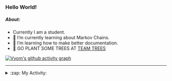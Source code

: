 ### Hello World!

##### About:
- Currently I am a student.
- 🌱 I’m currently learning about Markov Chains.
- 🌱 I’m learning how to make better documentation.
- 🌱 GO PLANT SOME TREES AT [TEAM TREES](https://teamtrees.org/)

[![Vyom's github activity graph](https://activity-graph.herokuapp.com/graph?username=Vyvy-vi)](https://github.com/ashutosh00710/github-readme-activity-graph)

---
<details>
  <summary>:zap: My Activity:</summary>
  
<!--START_SECTION:waka-->
![Code Time](http://img.shields.io/badge/Code%20Time-834%20hrs%2025%20mins-blue)

**I'm a Night 🦉** 

```text
🌞 Morning    77 commits     ██░░░░░░░░░░░░░░░░░░░░░░░   8.24% 
🌆 Daytime    259 commits    ███████░░░░░░░░░░░░░░░░░░   27.7% 
🌃 Evening    308 commits    ████████░░░░░░░░░░░░░░░░░   32.94% 
🌙 Night      291 commits    ███████░░░░░░░░░░░░░░░░░░   31.12%

```
📅 **I'm Most Productive on Sunday** 

```text
Monday       87 commits     ██░░░░░░░░░░░░░░░░░░░░░░░   9.3% 
Tuesday      137 commits    ███░░░░░░░░░░░░░░░░░░░░░░   14.65% 
Wednesday    167 commits    ████░░░░░░░░░░░░░░░░░░░░░   17.86% 
Thursday     131 commits    ███░░░░░░░░░░░░░░░░░░░░░░   14.01% 
Friday       119 commits    ███░░░░░░░░░░░░░░░░░░░░░░   12.73% 
Saturday     100 commits    ██░░░░░░░░░░░░░░░░░░░░░░░   10.7% 
Sunday       194 commits    █████░░░░░░░░░░░░░░░░░░░░   20.75%

```


📊 **This Week I Spent My Time On** 

```text
🔥 Editors: 
VS Code                  2 hrs 40 mins       █████████████████████████   100.0%

🐱‍💻 Projects: 
palantir                 2 hrs 40 mins       █████████████████████████   100.0%

```


 Last Updated on 15/07/2022 23:04:12 UTC
<!--END_SECTION:waka-->
</details>
